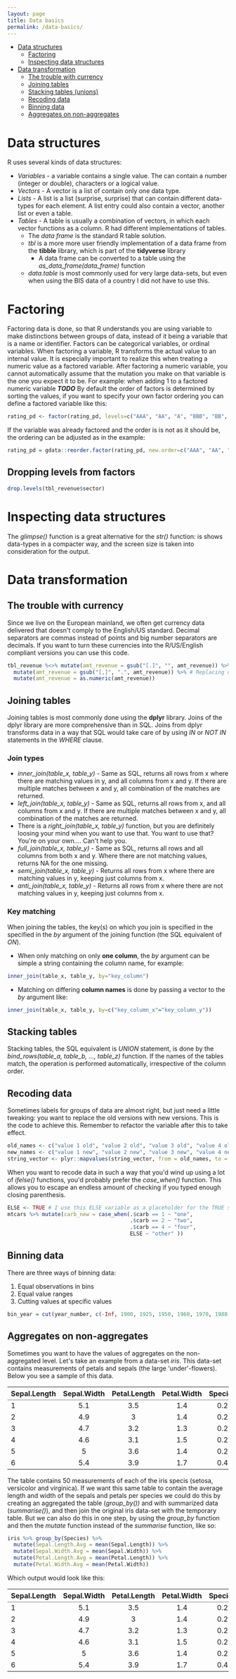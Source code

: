 ```yaml
---
layout: page
title: Data basics
permalink: /data-basics/
---
```


*   [Data structures](#data-structures)
    *   [Factoring](#factoring)
    *   [Inspecting data structures](#inspecting)
*   [Data transformation](#data-transformation)
    *   [The trouble with currency](#currency-trouble)
    *   [Joining tables](#joining-tables)
    *   [Stacking tables (unions)](#stacking-tables)
    *   [Recoding data](#recoding)
    *   [Binning data](#binning)
    *   [Aggregates on non-aggregates](#windowed-calculations)

# Data structures<a name="data-structures"></a>

R uses several kinds of data structures:

*   _Variables_ - a variable contains a single value. The can contain a number (integer or double), characters or a logical value.
*   _Vectors_ - A vector is a list of contain only one data type.
*   _Lists_ - A list is a list (surprise, surprise) that can contain different data-types for each element. A list entry could also contain a vector, another list or even a table.
*   _Tables_ - A table is usually a combination of vectors, in which each vector functions as a column. R had different implementations of tables.
    *   The _data frame_ is the standard R table solution.
    *   _tbl_ is a more more user friendly implementation of a data frame from the **tibble** library, which is part of the **tidyverse** library
        *   A data frame can be converted to a table using the _as_data_frame(data_frame)_ function
    *   _data.table_ is most commonly used for very large data-sets, but even when using the BIS data of a country I did not have to use this.
<a name="factoring"></a>
# Factoring

Factoring data is done, so that R understands you are using variable to make distinctions between groups of data, instead of it being a variable that is a name or identifier. Factors can be categorical variables, or ordinal variables.
When factoring a variable, R transforms the actual value to an internal value. It is especially important to realize this when treating a numeric value as a factored variable. After factoring a numeric variable, you cannot automatically assume that the mutation you make on that variable is the one you expect it to be. For example: when adding 1 to a factored numeric variable _**TODO**_
By default the order of factors is determined by sorting the values, if you want to specify your own factor ordering you can define a factored variable like this:

```r
rating_pd <- factor(rating_pd, levels=c("AAA", "AA", "A", "BBB", "BB", "B", "CCC", "CC", "C", "D"), ordered=TRUE)
```

If the variable was already factored and the order is is not as it should be, the ordering can be adjusted as in the example:

```r
rating_pd = gdata::reorder.factor(rating_pd, new.order=c("AAA", "AA", "A", "BBB", "BB", "B", "CCC", "CC", "C", "D"))
```
<a name="dropping-factor-levels"></a>
## Dropping levels from factors

```r
drop.levels(tbl_revenue$sector)
```
<a name="inspecting"></a>
# Inspecting data structures

The _glimpse()_ function is a great alternative for the _str()_ function: is shows data-types in a compacter way, and the screen size is taken into consideration for the output.
<a name="data-transformation"></a>
# Data transformation
<a name="currency-trouble"></a>
## The trouble with currency

Since we live on the European mainland, we often get currency data delivered that doesn't comply to the English/US standard. Decimal separators are commas instead of points and big number separators are decimals. If you want to turn these currencies into the R/US/English compliant versions you can use this code.

```r
tbl_revenue %<>% mutate(amt_revenue = gsub("[.]", "", amt_revenue)) %>% # Removing thousand separators (.) from value
  mutate(amt_revenue = gsub("[,]", ".", amt_revenue)) %>% # Replacing decimal separator (,) with . from value
  mutate(amt_revenue = as.numeric(amt_revenue))
```
<a name="joining-tables"></a>
## Joining tables

Joining tables is most commonly done using the **dplyr** library. Joins of the dplyr library are more comprehensive than in SQL. Joins from dplyr transforms data in a way that SQL would take care of by using _IN_ or _NOT IN_ statements in the _WHERE_ clause.

### Join types

*   _inner_join(table_x, table_y)_ - Same as SQL, returns all rows from x where there are matching values in y, and all columns from x and y. If there are multiple matches between x and y, all combination of the matches are returned.
*   _left_join(table_x, table_y)_ - Same as SQL, returns all rows from x, and all columns from x and y. If there are multiple matches between x and y, all combination of the matches are returned.
*   There is a _right_join(table_x, table_y)_ function, but you are definitely loosing your mind when you want to use that. You want to use that? You're on your own.... Can't help you.
*   _full_join(table_x, table_y)_ - Same as SQL, returns all rows and all columns from both x and y. Where there are not matching values, returns NA for the one missing.
*   _semi_join(table_x, table_y)_ - Returns all rows from x where there are matching values in y, keeping just columns from x.
*   _anti_join(table_x, table_y)_ - Returns all rows from x where there are not matching values in y, keeping just columns from x.

### Key matching

When joining the tables, the key(s) on which you join is specified in the specified in the _by_ argument of the joining function (the SQL equivalent of _ON_).

*   When only matching on only **one column**, the _by_ argument can be simple a string containing the column name, for example:

```r
inner_join(table_x, table_y, by="key_column")
```

*   Matching on differing **column names** is done by passing a vector to the _by_ argument like:

```r
inner_join(table_x, table_y, by=c("key_column_x"="key_column_y"))
```
<a name="stacking-tables"></a>
## Stacking tables

Stacking tables, the SQL equivalent is _UNION_ statement, is done by the _bind_rows(table_a, table_b, ..., table_z)_ function. If the names of the tables match, the operation is performed automatically, irrespective of the column order.
<a name="recoding"></a>
## Recoding data

Sometimes labels for groups of data are almost right, but just need a little tweaking: you want to replace the old versions with new versions. This is the code to achieve this. Remember to refactor the variable after this to take effect.

```r
old_names <- c("value 1 old", "value 2 old", "value 3 old", "value 4 old")
new_names <- c("value 1 new", "value 2 new", "value 3 new", "value 4 new")
string_vector <- plyr::mapvalues(string_vector, from = old_names, to = new_names)
```

When you want to recode data in such a way that you'd wind up using a lot of _ifelse()_ functions, you'd probably prefer the _case_when()_ function. This allows you to escape an endless amount of checking if you typed enough closing parenthesis.

```r
ELSE <- TRUE # I use this ELSE variable as a placeholder for the TRUE statement. Why not write a TRUE instead? I'm a nerd....
mtcars %>% mutate(carb_new = case_when(.$carb == 1 ~ "one",
                                       .$carb == 2 ~ "two",
                                       .$carb == 4 ~ "four",
                                       ELSE ~ "other" ))
```
<a name="binning"></a>
## Binning data

There are three ways of binning data:

1.  Equal observations in bins
2.  Equal value ranges
3.  Cutting values at specific values

```r
bin_year = cut(year_number, c(-Inf, 1900, 1925, 1950, 1960, 1970, 1980, 1985, 1990, 1995, 2000, 2005, 2010, 2015, 2099))
```
<a name="windowed-calculations"></a>
## Aggregates on non-aggregates

Sometimes you want to have the values of aggregates on the non-aggregated level. Let's take an example from a data-set _iris_. This data-set contains measurements of petals and sepals (the large 'under'-flowers). Below you see a sample of this data.

<table class="gmisc_table" style="border-collapse: collapse; margin-top: 1em; margin-bottom: 1em;">

<thead>

<tr>

<th style="border-bottom: 1px solid grey; border-top: 2px solid grey; text-align: center;">Sepal.Length</th>

<th style="border-bottom: 1px solid grey; border-top: 2px solid grey; text-align: center;">Sepal.Width</th>

<th style="border-bottom: 1px solid grey; border-top: 2px solid grey; text-align: center;">Petal.Length</th>

<th style="border-bottom: 1px solid grey; border-top: 2px solid grey; text-align: center;">Petal.Width</th>

<th style="border-bottom: 1px solid grey; border-top: 2px solid grey; text-align: center;">Species</th>

</tr>

</thead>

<tbody>

<tr>

<td style="text-align: left;">1</td>

<td style="text-align: center;">5.1</td>

<td style="text-align: center;">3.5</td>

<td style="text-align: center;">1.4</td>

<td style="text-align: center;">0.2</td>

<td style="text-align: center;">setosa</td>

</tr>

<tr>

<td style="text-align: left;">2</td>

<td style="text-align: center;">4.9</td>

<td style="text-align: center;">3</td>

<td style="text-align: center;">1.4</td>

<td style="text-align: center;">0.2</td>

<td style="text-align: center;">setosa</td>

</tr>

<tr>

<td style="text-align: left;">3</td>

<td style="text-align: center;">4.7</td>

<td style="text-align: center;">3.2</td>

<td style="text-align: center;">1.3</td>

<td style="text-align: center;">0.2</td>

<td style="text-align: center;">setosa</td>

</tr>

<tr>

<td style="text-align: left;">4</td>

<td style="text-align: center;">4.6</td>

<td style="text-align: center;">3.1</td>

<td style="text-align: center;">1.5</td>

<td style="text-align: center;">0.2</td>

<td style="text-align: center;">setosa</td>

</tr>

<tr>

<td style="text-align: left;">5</td>

<td style="text-align: center;">5</td>

<td style="text-align: center;">3.6</td>

<td style="text-align: center;">1.4</td>

<td style="text-align: center;">0.2</td>

<td style="text-align: center;">setosa</td>

</tr>

<tr>

<td style="border-bottom: 2px solid grey; text-align: left;">6</td>

<td style="border-bottom: 2px solid grey; text-align: center;">5.4</td>

<td style="border-bottom: 2px solid grey; text-align: center;">3.9</td>

<td style="border-bottom: 2px solid grey; text-align: center;">1.7</td>

<td style="border-bottom: 2px solid grey; text-align: center;">0.4</td>

<td style="border-bottom: 2px solid grey; text-align: center;">setosa</td>

</tr>

</tbody>

</table>

The table contains 50 measurements of each of the iris specis (setosa, versicolor and virginica). If we want this same table to contain the average length and width of the sepals and petals per species we could do this by creating an aggregated the table (_group_by())_ and with summarized data (_summarise()_), and then join the original iris data-set with the temporary table. But we can also do this in one step, by using the _group_by_ function and then the _mutate_ function instead of the _summarise_ function, like so:

```r
iris %>% group_by(Species) %>%
  mutate(Sepal.Length.Avg = mean(Sepal.Length)) %>%
  mutate(Sepal.Width.Avg = mean(Sepal.Width)) %>%
  mutate(Petal.Length.Avg = mean(Petal.Length)) %>%
  mutate(Petal.Width.Avg = mean(Petal.Width))
```

Which output would look like this:

<table class="gmisc_table" style="border-collapse: collapse; margin-top: 1em; margin-bottom: 1em;">

<thead>

<tr>

<th style="border-bottom: 1px solid grey; border-top: 2px solid grey; text-align: center;">Sepal.Length</th>

<th style="border-bottom: 1px solid grey; border-top: 2px solid grey; text-align: center;">Sepal.Width</th>

<th style="border-bottom: 1px solid grey; border-top: 2px solid grey; text-align: center;">Petal.Length</th>

<th style="border-bottom: 1px solid grey; border-top: 2px solid grey; text-align: center;">Petal.Width</th>

<th style="border-bottom: 1px solid grey; border-top: 2px solid grey; text-align: center;">Species</th>

<th style="border-bottom: 1px solid grey; border-top: 2px solid grey; text-align: center;">Sepal.Length.Avg</th>

<th style="border-bottom: 1px solid grey; border-top: 2px solid grey; text-align: center;">Sepal.Width.Avg</th>

<th style="border-bottom: 1px solid grey; border-top: 2px solid grey; text-align: center;">Petal.Length.Avg</th>

<th style="border-bottom: 1px solid grey; border-top: 2px solid grey; text-align: center;">Petal.Width.Avg</th>

</tr>

</thead>

<tbody>

<tr>

<td style="text-align: left;">1</td>

<td style="text-align: center;">5.1</td>

<td style="text-align: center;">3.5</td>

<td style="text-align: center;">1.4</td>

<td style="text-align: center;">0.2</td>

<td style="text-align: center;">setosa</td>

<td style="text-align: center;">5.006</td>

<td style="text-align: center;">3.428</td>

<td style="text-align: center;">1.462</td>

<td style="text-align: center;">0.246</td>

</tr>

<tr>

<td style="text-align: left;">2</td>

<td style="text-align: center;">4.9</td>

<td style="text-align: center;">3</td>

<td style="text-align: center;">1.4</td>

<td style="text-align: center;">0.2</td>

<td style="text-align: center;">setosa</td>

<td style="text-align: center;">5.006</td>

<td style="text-align: center;">3.428</td>

<td style="text-align: center;">1.462</td>

<td style="text-align: center;">0.246</td>

</tr>

<tr>

<td style="text-align: left;">3</td>

<td style="text-align: center;">4.7</td>

<td style="text-align: center;">3.2</td>

<td style="text-align: center;">1.3</td>

<td style="text-align: center;">0.2</td>

<td style="text-align: center;">setosa</td>

<td style="text-align: center;">5.006</td>

<td style="text-align: center;">3.428</td>

<td style="text-align: center;">1.462</td>

<td style="text-align: center;">0.246</td>

</tr>

<tr>

<td style="text-align: left;">4</td>

<td style="text-align: center;">4.6</td>

<td style="text-align: center;">3.1</td>

<td style="text-align: center;">1.5</td>

<td style="text-align: center;">0.2</td>

<td style="text-align: center;">setosa</td>

<td style="text-align: center;">5.006</td>

<td style="text-align: center;">3.428</td>

<td style="text-align: center;">1.462</td>

<td style="text-align: center;">0.246</td>

</tr>

<tr>

<td style="text-align: left;">5</td>

<td style="text-align: center;">5</td>

<td style="text-align: center;">3.6</td>

<td style="text-align: center;">1.4</td>

<td style="text-align: center;">0.2</td>

<td style="text-align: center;">setosa</td>

<td style="text-align: center;">5.006</td>

<td style="text-align: center;">3.428</td>

<td style="text-align: center;">1.462</td>

<td style="text-align: center;">0.246</td>

</tr>

<tr>

<td style="border-bottom: 2px solid grey; text-align: left;">6</td>

<td style="border-bottom: 2px solid grey; text-align: center;">5.4</td>

<td style="border-bottom: 2px solid grey; text-align: center;">3.9</td>

<td style="border-bottom: 2px solid grey; text-align: center;">1.7</td>

<td style="border-bottom: 2px solid grey; text-align: center;">0.4</td>

<td style="border-bottom: 2px solid grey; text-align: center;">setosa</td>

<td style="border-bottom: 2px solid grey; text-align: center;">5.006</td>

<td style="border-bottom: 2px solid grey; text-align: center;">3.428</td>

<td style="border-bottom: 2px solid grey; text-align: center;">1.462</td>

<td style="border-bottom: 2px solid grey; text-align: center;">0.246</td>

</tr>

</tbody>

</table>
